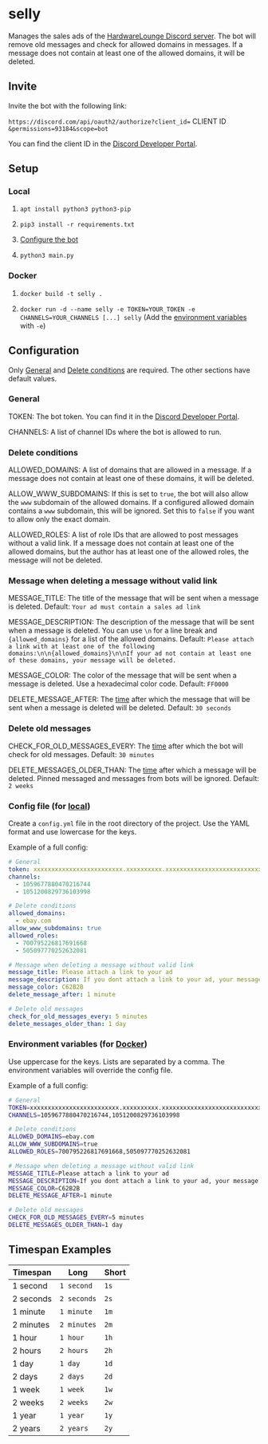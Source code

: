 # selly

Manages the sales ads of the [HardwareLounge Discord server](https://discord.gg/WYXvsZGEHj "Join the Discord server"). The bot will remove old messages and check for allowed domains in messages. If a message does not contain at least one of the allowed domains, it will be deleted.

## Invite

Invite the bot with the following link:

`https://discord.com/api/oauth2/authorize?client_id=` CLIENT ID `&permissions=93184&scope=bot`

You can find the client ID in the [Discord Developer Portal](https://discord.com/developers/applications "Discord Developer Portal").

## Setup

### Local

1. `apt install python3 python3-pip`

2. `pip3 install -r requirements.txt`

3. [Configure the bot](#configuration)

4. `python3 main.py`

### Docker

1. `docker build -t selly .`

2. `docker run -d --name selly -e TOKEN=YOUR_TOKEN -e CHANNELS=YOUR_CHANNELS [...] selly` (Add the [environment variables](#configuration) with `-e`)

## Configuration

Only [General](#general) and [Delete conditions](#delete-conditions) are required. The other sections have default values.

### General

TOKEN: The bot token. You can find it in the [Discord Developer Portal](https://discord.com/developers/applications "Discord Developer Portal").

CHANNELS: A list of channel IDs where the bot is allowed to run.

### Delete conditions

ALLOWED_DOMAINS: A list of domains that are allowed in a message. If a message does not contain at least one of these domains, it will be deleted.

ALLOW_WWW_SUBDOMAINS: If this is set to `true`, the bot will also allow the `www` subdomain of the allowed domains. If a configured allowed domain contains a `www` subdomain, this will be ignored. Set this to `false` if you want to allow only the exact domain.

ALLOWED_ROLES: A list of role IDs that are allowed to post messages without a valid link. If a message does not contain at least one of the allowed domains, but the author has at least one of the allowed roles, the message will not be deleted.

### Message when deleting a message without valid link

MESSAGE_TITLE: The title of the message that will be sent when a message is deleted. Default: `Your ad must contain a sales ad link`

MESSAGE_DESCRIPTION: The description of the message that will be sent when a message is deleted. You can use `\n` for a line break and `{allowed_domains}` for a list of the allowed domains. Default: `Please attach a link with at least one of the following domains:\n\n{allowed_domains}\n\nIf your ad not contain at least one of these domains, your message will be deleted.`

MESSAGE_COLOR: The color of the message that will be sent when a message is deleted. Use a hexadecimal color code. Default: `FF0000`

DELETE_MESSAGE_AFTER: The [time](#timespan-examples) after which the message that will be sent when a message is deleted will be deleted. Default: `30 seconds`

### Delete old messages

CHECK_FOR_OLD_MESSAGES_EVERY: The [time](#timespan-examples) after which the bot will check for old messages. Default: `30 minutes`

DELETE_MESSAGES_OLDER_THAN: The [time](#timespan-examples) after which a message will be deleted. Pinned messaged and messages from bots will be ignored. Default: `2 weeks`

### Config file (for [local](#local))

Create a `config.yml` file in the root directory of the project. Use the YAML format and use lowercase for the keys.

Example of a full config:

```yaml
# General
token: xxxxxxxxxxxxxxxxxxxxxxxxx.xxxxxxxxxx.xxxxxxxxxxxxxxxxxxxxxxxxxxxxxx
channels:
  - 1059677880470216744
  - 1051200829736103998

# Delete conditions
allowed_domains:
  - ebay.com
allow_www_subdomains: true
allowed_roles:
  - 700795226817691668
  - 505097770252632081

# Message when deleting a message without valid link
message_title: Please attach a link to your ad
message_description: If you dont attach a link to your ad, your message will be deleted.
message_color: C62B2B
delete_message_after: 1 minute

# Delete old messages
check_for_old_messages_every: 5 minutes
delete_messages_older_than: 1 day
```

### Environment variables (for [Docker](#docker))

Use uppercase for the keys. Lists are separated by a comma. The environment variables will override the config file.

Example of a full config:

```bash
# General
TOKEN=xxxxxxxxxxxxxxxxxxxxxxxxx.xxxxxxxxxx.xxxxxxxxxxxxxxxxxxxxxxxxxxxxxx
CHANNELS=1059677880470216744,1051200829736103998

# Delete conditions
ALLOWED_DOMAINS=ebay.com
ALLOW_WWW_SUBDOMAINS=true
ALLOWED_ROLES=700795226817691668,505097770252632081

# Message when deleting a message without valid link
MESSAGE_TITLE=Please attach a link to your ad
MESSAGE_DESCRIPTION=If you dont attach a link to your ad, your message will be deleted.
MESSAGE_COLOR=C62B2B
DELETE_MESSAGE_AFTER=1 minute

# Delete old messages
CHECK_FOR_OLD_MESSAGES_EVERY=5 minutes
DELETE_MESSAGES_OLDER_THAN=1 day
```

## Timespan Examples

| Timespan | Long | Short |
| --- | --- | --- |
| 1 second | `1 second` | `1s` |
| 2 seconds | `2 seconds` | `2s` |
| 1 minute | `1 minute` | `1m` |
| 2 minutes | `2 minutes` | `2m` |
| 1 hour | `1 hour` | `1h` |
| 2 hours | `2 hours` | `2h` |
| 1 day | `1 day` | `1d` |
| 2 days | `2 days` | `2d` |
| 1 week | `1 week` | `1w` |
| 2 weeks | `2 weeks` | `2w` |
| 1 year | `1 year` | `1y` |
| 2 years | `2 years` | `2y` |
